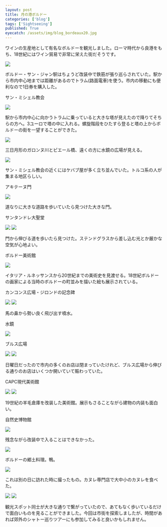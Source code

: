 ```yaml
---
layout: post
title: 月の港ボルドー
categories: ['blog']
tags: ['Sightseeing']
published: True
eyecatch: /assets/img/blog_bordeaux20.jpg
---
```


ワインの生産地として有名なボルドーを観光しました。ローマ時代から良港をもち、18世紀にはワイン貿易で非常に栄えた街だそうです。

<img src="/assets/img/blog_bordeaux01.jpg" class="image-on-frame image-fade">

ボルドー・サン・ジャン駅はちょうど改装中で鉄筋が張り巡らされていた。駅から市内中心地までは距離があるのでトラム(路面電車)を使う。市内の移動にも便利なので1日券を購入した。

<p class="injection-center">サン・ミシェル教会</p>

<img src="/assets/img/blog_bordeaux02.jpg" class="image-on-frame-small image-fade">

駅から市内中心に向かうトラムに乗っていると大きな塔が見えたので降りてそちらの方へ。3ユーロで塔の中に入れる。螺旋階段をひたすら登ると塔の上からボルドーの街を一望することができた。

<img src="/assets/img/blog_bordeaux03.jpg" class="image-on-frame image-fade">

三日月形のガロンヌ川とピエール橋、遠くの方に水鏡の広場が見える。

<img src="/assets/img/blog_bordeaux04.jpg" class="image-on-frame image-fade">

サン・ミシェル教会の近くにはケバブ屋が多く立ち並んでいた。トルコ系の人が集まる地区らしい。

<p class="injection-center">アキテーヌ門</p>

<img src="/assets/img/blog_bordeaux05.jpg" class="image-on-frame image-fade">

道なりに大きな道路を歩いていたら見つけた大きな門。

<p class="injection-center">サンタンドレ大聖堂</p>

<img src="/assets/img/blog_bordeaux06.jpg" class="image-on-frame image-fade">

<img src="/assets/img/blog_bordeaux07.jpg" class="image-on-frame image-fade">

門から伸びる道を歩いたら見つけた。ステンドグラスから差し込む光とか厳かな空気が心地よい。

<p class="injection-center">ボルドー美術館</p>

<img src="/assets/img/blog_bordeaux09.jpg" class="image-on-frame image-fade">

イタリア・ルネッサンスから20世紀までの美術史を見渡せる。18世紀ボルドーの画家による当時のボルドーの町並みを描いた絵も展示されている。

<p class="injection-center">カンコンス広場・ジロンドの記念碑</p>

<img src="/assets/img/blog_bordeaux10.jpg" class="image-on-frame image-fade">

<img src="/assets/img/blog_bordeaux11.jpg" class="image-on-frame image-fade">

馬の鼻から勢い良く飛び出す噴水。

<p class="injection-center">水鏡</p>

<img src="/assets/img/blog_bordeaux12.jpg" class="image-on-frame image-fade">

<p class="injection-center">ブルス広場</p>

<img src="/assets/img/blog_bordeaux13.jpg" class="image-on-frame image-fade">

<img src="/assets/img/blog_bordeaux14.jpg" class="image-on-frame image-fade">

日曜日だったので市内の多くのお店は閉まっていたけれど、ブルス広場から伸びる通りのお店はいくつか開いていて賑わっていた。

<p class="injection-center">CAPC現代美術館</p>

<img src="/assets/img/blog_bordeaux15.jpg" class="image-on-frame image-fade">

<img src="/assets/img/blog_bordeaux16.jpg" class="image-on-frame image-fade">

19世紀の羊毛倉庫を改装した美術館。展示もさることながら建物の内装も面白い。

<p class="injection-center">自然史博物館</p>

<img src="/assets/img/blog_bordeaux17.jpg" class="image-on-frame image-fade">

残念ながら改装中で入ることはできなかった。

<img src="/assets/img/blog_bordeaux18.jpg" class="image-on-frame image-fade">

ボルドーの郷土料理。鴨。

<img src="/assets/img/blog_bordeaux19.jpg" class="image-on-frame image-fade">

これは別の日に訪れた時に撮ったもの。カヌレ専門店で大中小のカヌレを食べた。

<img src="/assets/img/blog_bordeaux08.jpg" class="image-on-frame image-fade">

<img src="/assets/img/blog_bordeaux20.jpg" class="image-on-frame image-fade">

観光スポット同士が大きな通りで繋がっていたので、あてもなく歩いているだけで面白いものを見ることができました。今回は市街を探索しましたが、時間があれば郊外のシャトー巡りツアーにも参加してみると良いかもしれません。